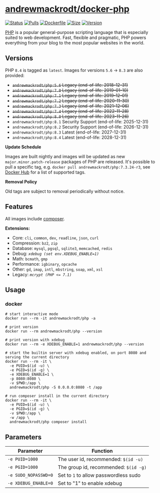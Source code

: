 # [andrewmackrodt/docker-php](https://github.com/andrewmackrodt/dockerfiles/tree/master/php)

[![Status](https://jenkins.mackrodt.io/buildStatus/icon?job=dockerfiles%2Fphp)][status]
[![Pulls](https://img.shields.io/docker/pulls/andrewmackrodt/php.svg)][pulls]
[![Dockerfile](https://img.shields.io/github/size/andrewmackrodt/dockerfiles/php/Dockerfile.svg?label=dockerfile)][dockerfile]
[![Size](https://img.shields.io/docker/image-size/andrewmackrodt/php)][size]
[![Version](https://img.shields.io/docker/v/andrewmackrodt/php)][version]

[status]: https://jenkins.mackrodt.io/job/dockerfiles/job/php/
[pulls]: https://hub.docker.com/r/andrewmackrodt/php
[dockerfile]: https://github.com/andrewmackrodt/dockerfiles/blob/master/php/Dockerfile
[size]: https://microbadger.com/images/andrewmackrodt/php
[version]: https://hub.docker.com/r/andrewmackrodt/php/tags

[PHP](https://php.net/) is a popular general-purpose scripting language that is
especially suited to web development. Fast, flexible and pragmatic, PHP powers
everything from your blog to the most popular websites in the world.

## Versions

PHP `8.4` is tagged as `latest`. Images for versions `5.6` -> `8.3` are also provided:

- <strike>`andrewmackrodt/php:5.6` Legacy (end-of-life: 2018-12-31)</strike>
- <strike>`andrewmackrodt/php:7.0` Legacy (end-of-life: 2019-01-10)</strike>
- <strike>`andrewmackrodt/php:7.1` Legacy (end-of-life: 2019-12-01)</strike>
- <strike>`andrewmackrodt/php:7.2` Legacy (end-of-life: 2020-11-30)</strike>
- <strike>`andrewmackrodt/php:7.3` Legacy (end-of-life: 2021-12-06)</strike>
- <strike>`andrewmackrodt/php:7.4` Legacy (end-of-life: 2022-11-28)</strike>
- <strike>`andrewmackrodt/php:8.0` Legacy (end-of-life: 2023-11-26)</strike>
- `andrewmackrodt/php:8.1` Security Support (end-of-life: 2025-12-31)
- `andrewmackrodt/php:8.2` Security Support (end-of-life: 2026-12-31)
- `andrewmackrodt/php:8.3` Latest (end-of-life: 2027-12-31)
- `andrewmackrodt/php:8.4` Latest (end-of-life: 2028-12-31)

**Update Schedule**

Images are built nightly and images will be updated as new `major.minor.patch-release`
packages of PHP are released. It's possible to pull a specific tag, e.g.
`docker pull andrewmackrodt/php:7.3.24-r3`, see [Docker Hub][hub] for a list of
supported tags.

[hub]: https://hub.docker.com/r/andrewmackrodt/php/tags

**Removal Policy**

Old tags are subject to removal periodically without notice.

## Features

All images include [composer](https://getcomposer.org/).

**Extensions:**
- Core: `cli`, `common`, `dev`, `readline`, `json`, `curl`
- Compression: `bz2`, `zip`
- Database: `mysql`, `pgsql`, `sqlite3`, `memcached`, `redis`
- Debug: <em>`xdebug (set env.XDEBUG_ENABLE=1)`</em>
- Math: `bcmath`, `gmp`
- Performance: `igbinary`, `opcache`
- Other: `gd`, `imap`, `intl`, `mbstring`, `soap`, `xml`, `xsl`
- Legacy: <em>`mcrypt (PHP <= 7.1)`</em>

## Usage
<span data-message="dockerhub formatting fix"></span>
### docker

```
# start interactive mode
docker run --rm -it andrewmackrodt/php -a

# print version
docker run --rm andrewmackrodt/php --version

# print version with xdebug
docker run --rm -e XDEBUG_ENABLE=1 andrewmackrodt/php --version

# start the builtin server with xdebug enabled, on port 8080 and serving the current directory
docker run --rm -it \
  -e PUID=$(id -u) \
  -e PGID=$(id -g) \
  -e XDEBUG_ENABLE=1 \
  -p 8080:8080 \
  -v $PWD:/app \
  andrewmackrodt/php -S 0.0.0.0:8080 -t /app

# run composer install in the current directory
docker run --rm -it \
  -e PUID=$(id -u) \
  -e PGID=$(id -g) \
  -v $PWD:/app \
  -w /app \
  andrewmackrodt/php composer install
```

## Parameters

| Parameter            | Function                              |
|----------------------|---------------------------------------|
| `-e PUID=1000`       | The user id, recommended: `$(id -u)`  |
| `-e PGID=1000`       | The group id, recommended: `$(id -g)` |
| `-e SUDO_NOPASSWD=0` | Set to `1` to allow passwordless sudo |
| `-e XDEBUG_ENABLE=0` | Set to "1" to enable xdebug           |
